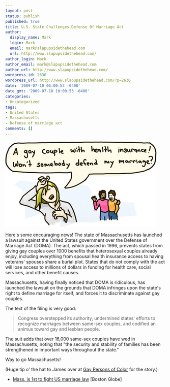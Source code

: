 ```yaml
---
layout: post
status: publish
published: true
title: U.S. State Challenges Defense Of Marriage Act
author:
  display_name: Mark
  login: Mark
  email: mark@slapupsidethehead.com
  url: http://www.slapupsidethehead.com/
author_login: Mark
author_email: mark@slapupsidethehead.com
author_url: http://www.slapupsidethehead.com/
wordpress_id: 2636
wordpress_url: http://www.slapupsidethehead.com/?p=2636
date: '2009-07-10 06:00:53 -0400'
date_gmt: '2009-07-10 10:00:53 -0400'
categories:
- Uncategorized
tags:
- United States
- Massachusetts
- Defense of marriage act
comments: []
---
```

![Grab the epsom salt, quick! A gay veteran's spouse is being buried beside him!](/wp-content/media/2009/07/damsel-in-distress.jpg "Grab the epsom salt, quick! A gay veteran's spouse is being buried beside him!")

Here's some encouraging news! The state of Massachusetts has launched a lawsuit against the United States government over the Defense of Marriage Act (DOMA). The act, which passed in 1996, prevents states from giving gay couples over 1000 benefits that heterosexual couples already enjoy, including everything from spousal health insurance access to having veterans' spouses share a burial plot. States that do not comply with the act will lose access to millions of dollars in funding for health care, social services, and other benefit causes.

Massachusetts, having finally noticed that DOMA is ridiculous, has launched the lawsuit on the grounds that DOMA infringes upon the state's right to define marriage for itself, and forces it to discriminate against gay couples.

The text of the filing is very good:

> Congress overstepped its authority, undermined states' efforts to recognize marriages between same-sex couples, and codified an animus toward gay and lesbian people.

The suit adds that over 16,000 same-sex couples have wed in Massachusetts, noting that "the security and stability of families has been strengthened in important ways throughout the state."

Way to go Massachusetts!

(Huge tip o' the hat to James over at [Gay Persons of Color](http://gay-persons-of-color.blogspot.com/2009/07/massachusetts-attorney-general-martha.html "You've heard of him; he's been on my sidebar, like, forever!") for the story.)

- [Mass. is 1st to fight US marriage law](http://www.boston.com/news/local/massachusetts/articles/2009/07/09/mass_to_challenge_us_marriage_law/?page=1) [Boston Globe]
